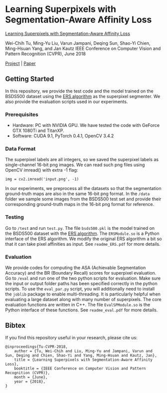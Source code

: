 # Learning Superpixels with Segmentation-Aware Affinity Loss
[Learning Superpixels with Segmentation-Aware Affinity Loss](https://sites.google.com/site/wctu1009/cvpr18_superpixel) 

Wei-Chih Tu, Ming-Yu Liu, Varun Jampani, Deqing Sun, Shao-Yi Chien, Ming-Hsuan Yang, and Jan Kautz
IEEE Conference on Computer Vision and Pattern Recognition (CVPR), June 2018

[Project](https://sites.google.com/site/wctu1009/cvpr18_superpixel) | [Paper](http://openaccess.thecvf.com/content_cvpr_2018/html/Tu_Learning_Superpixels_With_CVPR_2018_paper.html)

## Getting Started
In this repository, we provide the test code and the model trained on the BSDS500 dataset using the [ERS algorithm](https://github.com/mingyuliutw/EntropyRateSuperpixel) as the superpixel segmenter. We also provide the evaluation scripts used in our experiments.

### Prerequisites
* Hardware: PC with NVIDIA GPU. We have tested the code with GeForce GTX 1080Ti and TitanXP.
* Software: CUDA 9.1, PyTorch 0.4.1, OpenCV 3.4.2

### Data Format
The superpixel labels are all integers, so we saved the superpixel labels as single-channel 16-bit png images.
We can read such png files using OpenCV imread() with extra -1 flag:
```
img = cv2.imread('input.png', -1)
```
In our experiments, we preprocess all the datasets so that the segmentation ground-truth maps are also in the same 16-bit png format.
In the ```/data``` folder we sample some images from the BSDS500 test set and provide their corresponding ground-truth maps in the 16-bit png format for reference.

### Testing
Go to ```/test``` and run ```test.py```.
The file ```bsds500.pkl``` is the model trained on the BSDS500 dataset with the [ERS algorithm](https://github.com/mingyuliutw/EntropyRateSuperpixel).
The ```ERSModule.so``` is a Python interface of the ERS algorithm.
We modify the original ERS algorithm a bit so that it can take pixel affinities as input. See ```readme_ERS.pdf``` for more details.

### Evaluation
We provide codes for computing the ASA (Achievable Segmentation Accuracy) and the BR (Boundary Recall) scores for superpixel evaluation.
Go to ```/eval``` and run one of the two python scripts for evaluation. 
Make sure the input or output folder paths has been specified correctly in the python scripts.
To use the ```eval_par.py``` script, you will additionally need to install the ```joblib``` package to enable multi-threading.
It is particularly helpful when evaluating a large dataset along with many number of superpixels.
The core evaluation functions are written in C++. The file ```EvalSPModule.so``` is the Python interface of these functions.
See ```readme_eval.pdf``` for more details.

## Bibtex
If you find this repository useful in your research, please cite us:
```
@inproceedings{Tu-CVPR-2018,
    author = {Tu, Wei-Chih and Liu, Ming-Yu and Jampani, Varun and Sun, Deqing and Chien, Shao-Yi and Yang, Ming-Hsuan and Kautz, Jan},
    title = {Learning Superpixels with Segmentation-Aware Affinity Loss},
    booktitle = {IEEE Conference on Computer Vision and Pattern Recognition (CVPR)},
    month = {June},
    year = {2018},
}
```

